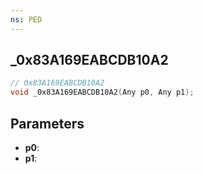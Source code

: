 ```yaml
---
ns: PED
---
```

## _0x83A169EABCDB10A2

```c
// 0x83A169EABCDB10A2
void _0x83A169EABCDB10A2(Any p0, Any p1);
```


## Parameters
* **p0**: 
* **p1**: 

